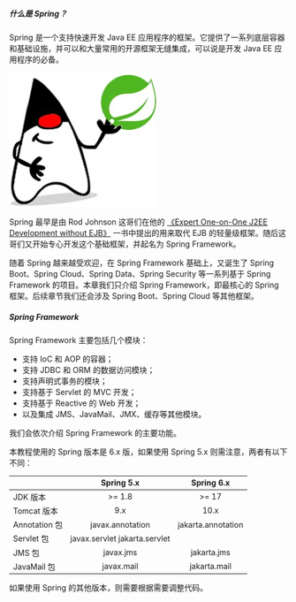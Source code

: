 ##### 什么是 Spring？

Spring 是一个支持快速开发 Java EE 应用程序的框架。它提供了一系列底层容器和基础设施，并可以和大量常用的开源框架无缝集成，可以说是开发 Java EE 应用程序的必备。

![20221123110328](assets/20221123110328.png)

Spring 最早是由 Rod Johnson 这哥们在他的 [《Expert One-on-One J2EE Development without EJB》](https://book.douban.com/subject/1426848/) 一书中提出的用来取代 EJB 的轻量级框架。随后这哥们又开始专心开发这个基础框架，并起名为 Spring Framework。

随着 Spring 越来越受欢迎，在 Spring Framework 基础上，又诞生了 Spring Boot、Spring Cloud、Spring Data、Spring Security 等一系列基于 Spring Framework 的项目。本章我们只介绍 Spring Framework，即最核心的 Spring 框架。后续章节我们还会涉及 Spring Boot、Spring Cloud 等其他框架。

##### Spring Framework

Spring Framework 主要包括几个模块：

- 支持 IoC 和 AOP 的容器；
- 支持 JDBC 和 ORM 的数据访问模块；
- 支持声明式事务的模块；
- 支持基于 Servlet 的 MVC 开发；
- 支持基于 Reactive 的 Web 开发；
- 以及集成 JMS、JavaMail、JMX、缓存等其他模块。

我们会依次介绍 Spring Framework 的主要功能。

本教程使用的 Spring 版本是 6.x 版，如果使用 Spring 5.x 则需注意，两者有以下不同：

| | Spring 5.x | Spring 6.x |
| -- | :--: | :--: |
| JDK 版本 | >= 1.8 | >= 17 | 
| Tomcat 版本 | 9.x | 10.x | 
| Annotation 包 | javax.annotation | jakarta.annotation | 
| Servlet 包 | javax.servlet	jakarta.servlet | 
| JMS 包 | javax.jms | jakarta.jms | 
| JavaMail 包 | javax.mail | jakarta.mail | 


如果使用 Spring 的其他版本，则需要根据需要调整代码。

